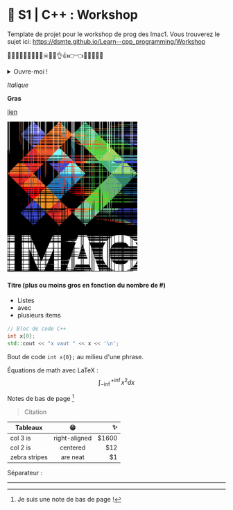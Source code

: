 # 🧩 S1 | C++ : Workshop

Template de projet pour le workshop de prog des Imac1. Vous trouverez le sujet ici: https://dsmte.github.io/Learn--cpp_programming/Workshop

🤡🤩🤗😤🙄😝🤯🥳💩☠🙏🤞👌👍👉👈🎉🌌🌀🏳‍🌈

<details><summary>Ouvre-moi !</summary>

```cpp
// Bloc de code C++
int x{0};
std::cout << "x vaut " << x << '\n';
```
</details>


*Italique*

**Gras**

[lien](https://github.com/dsmtE/Learn--cpp_programming)

![image](./output/pouet.png)

#### Titre (plus ou moins gros en fonction du nombre de #)

- Listes
- avec
- plusieurs items

```cpp
// Bloc de code C++
int x{0};
std::cout << "x vaut " << x << '\n';
```

Bout de code `int x{0};` au milieu d'une phrase.

Équations de math avec LaTeX :
$$
\int_{-\inf{}}^{+\inf{}} x^2 dx
$$

Notes de bas de page [^1]

[^1]: Je suis une note de bas de page !

> Citation

| Tableaux      | 😁        | ✨  |
| ------------- |:-------------:| -----:|
| col 3 is      | right-aligned | $1600 |
| col 2 is      | centered      |   $12 |
| zebra stripes | are neat      |    $1 |

Séparateur :

---